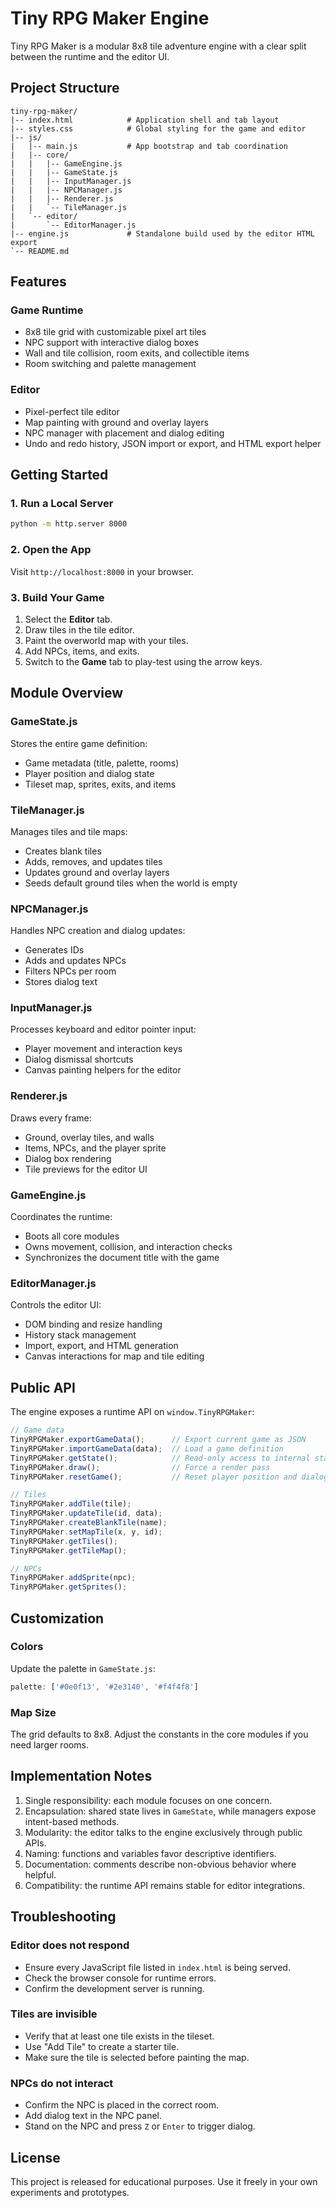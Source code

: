 # Tiny RPG Maker Engine

Tiny RPG Maker is a modular 8x8 tile adventure engine with a clear split between the runtime and the editor UI.

## Project Structure

```
tiny-rpg-maker/
|-- index.html            # Application shell and tab layout
|-- styles.css            # Global styling for the game and editor
|-- js/
|   |-- main.js           # App bootstrap and tab coordination
|   |-- core/
|   |   |-- GameEngine.js
|   |   |-- GameState.js
|   |   |-- InputManager.js
|   |   |-- NPCManager.js
|   |   |-- Renderer.js
|   |   `-- TileManager.js
|   `-- editor/
|       `-- EditorManager.js
|-- engine.js             # Standalone build used by the editor HTML export
`-- README.md
```

## Features

### Game Runtime
- 8x8 tile grid with customizable pixel art tiles
- NPC support with interactive dialog boxes
- Wall and tile collision, room exits, and collectible items
- Room switching and palette management

### Editor
- Pixel-perfect tile editor
- Map painting with ground and overlay layers
- NPC manager with placement and dialog editing
- Undo and redo history, JSON import or export, and HTML export helper

## Getting Started

### 1. Run a Local Server

```bash
python -m http.server 8000
```

### 2. Open the App

Visit `http://localhost:8000` in your browser.

### 3. Build Your Game

1. Select the **Editor** tab.
2. Draw tiles in the tile editor.
3. Paint the overworld map with your tiles.
4. Add NPCs, items, and exits.
5. Switch to the **Game** tab to play-test using the arrow keys.

## Module Overview

### GameState.js
Stores the entire game definition:
- Game metadata (title, palette, rooms)
- Player position and dialog state
- Tileset map, sprites, exits, and items

### TileManager.js
Manages tiles and tile maps:
- Creates blank tiles
- Adds, removes, and updates tiles
- Updates ground and overlay layers
- Seeds default ground tiles when the world is empty

### NPCManager.js
Handles NPC creation and dialog updates:
- Generates IDs
- Adds and updates NPCs
- Filters NPCs per room
- Stores dialog text

### InputManager.js
Processes keyboard and editor pointer input:
- Player movement and interaction keys
- Dialog dismissal shortcuts
- Canvas painting helpers for the editor

### Renderer.js
Draws every frame:
- Ground, overlay tiles, and walls
- Items, NPCs, and the player sprite
- Dialog box rendering
- Tile previews for the editor UI

### GameEngine.js
Coordinates the runtime:
- Boots all core modules
- Owns movement, collision, and interaction checks
- Synchronizes the document title with the game

### EditorManager.js
Controls the editor UI:
- DOM binding and resize handling
- History stack management
- Import, export, and HTML generation
- Canvas interactions for map and tile editing

## Public API

The engine exposes a runtime API on `window.TinyRPGMaker`:

```javascript
// Game data
TinyRPGMaker.exportGameData();      // Export current game as JSON
TinyRPGMaker.importGameData(data);  // Load a game definition
TinyRPGMaker.getState();            // Read-only access to internal state
TinyRPGMaker.draw();                // Force a render pass
TinyRPGMaker.resetGame();           // Reset player position and dialog

// Tiles
TinyRPGMaker.addTile(tile);
TinyRPGMaker.updateTile(id, data);
TinyRPGMaker.createBlankTile(name);
TinyRPGMaker.setMapTile(x, y, id);
TinyRPGMaker.getTiles();
TinyRPGMaker.getTileMap();

// NPCs
TinyRPGMaker.addSprite(npc);
TinyRPGMaker.getSprites();
```

## Customization

### Colors
Update the palette in `GameState.js`:

```javascript
palette: ['#0e0f13', '#2e3140', '#f4f4f8']
```

### Map Size
The grid defaults to 8x8. Adjust the constants in the core modules if you need larger rooms.

## Implementation Notes

1. Single responsibility: each module focuses on one concern.
2. Encapsulation: shared state lives in `GameState`, while managers expose intent-based methods.
3. Modularity: the editor talks to the engine exclusively through public APIs.
4. Naming: functions and variables favor descriptive identifiers.
5. Documentation: comments describe non-obvious behavior where helpful.
6. Compatibility: the runtime API remains stable for editor integrations.

## Troubleshooting

### Editor does not respond
- Ensure every JavaScript file listed in `index.html` is being served.
- Check the browser console for runtime errors.
- Confirm the development server is running.

### Tiles are invisible
- Verify that at least one tile exists in the tileset.
- Use "Add Tile" to create a starter tile.
- Make sure the tile is selected before painting the map.

### NPCs do not interact
- Confirm the NPC is placed in the correct room.
- Add dialog text in the NPC panel.
- Stand on the NPC and press `Z` or `Enter` to trigger dialog.

## License

This project is released for educational purposes. Use it freely in your own experiments and prototypes.
